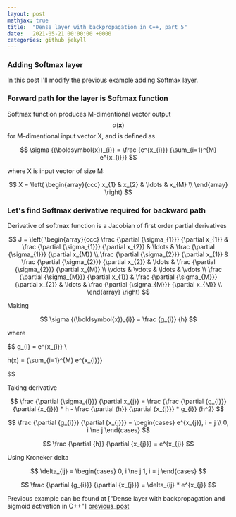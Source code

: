 ```yaml
---
layout: post
mathjax: true
title:  "Dense layer with backpropagation in C++, part 5"
date:   2021-05-21 00:00:00 +0000
categories: github jekyll
---
```


### Adding Softmax layer

In this post I'll modify the previous example adding Softmax layer.

### Forward path for the layer is Softmax function

Softmax function produces M-dimentional vector output $$ \sigma {(\boldsymbol{x})} $$ for M-dimentional input vector X, and is defined as

$$ \sigma {(\boldsymbol{x})_{i}} = \frac {e^{x_{i}}} {\sum_{i=1}^{M} e^{x_{i}}} $$

where X is input vector of size M:

$$ X = \left( \begin{array}{ccc}
x_{1} & x_{2} & \ldots & x_{M} \\
\end{array} \right)
$$

### Let's find Softmax derivative required for backward path

Derivative of softmax function is a Jacobian of first order partial derivatives

$$ J = \left( \begin{array}{ccc}
\frac {\partial {\sigma_{1}}} {\partial x_{1}} & \frac {\partial {\sigma_{1}}} {\partial x_{2}} & \ldots & \frac {\partial {\sigma_{1}}} {\partial x_{M}} \\
\frac {\partial {\sigma_{2}}} {\partial x_{1}} & \frac {\partial {\sigma_{2}}} {\partial x_{2}} & \ldots & \frac {\partial {\sigma_{2}}} {\partial x_{M}} \\
\vdots & \vdots & \ldots & \vdots \\
\frac {\partial {\sigma_{M}}} {\partial x_{1}} & \frac {\partial {\sigma_{M}}} {\partial x_{2}} & \ldots & \frac {\partial {\sigma_{M}}} {\partial x_{M}} \\
\end{array} \right)
$$


Making

$$
\sigma {(\boldsymbol{x})_{i}} = \frac {g_{i}} {h}
$$

where

$$
g_{i} = e^{x_{i}} \\

h(x) = {\sum_{i=1}^{M} e^{x_{i}}}

$$

Taking derivative

$$
\frac {\partial {\sigma_{i}}} {\partial x_{j}} = \frac {\frac {\partial {g_{i}}} {\partial {x_{j}}} * h - \frac {\partial {h}} {\partial {x_{j}}} * g_{i}} {h^2}
$$


$$
\frac {\partial {g_{i}}} {\partial {x_{j}}} =
\begin{cases}
e^{x_{j}}, i = j \\
0, i \ne j
\end{cases}
$$

$$
\frac {\partial {h}} {\partial {x_{j}}} = e^{x_{j}}
$$

Using Kroneker delta

$$
\delta_{ij} =
\begin{cases}
0, i \ne j
1, i = j
\end{cases}
$$

$$
\frac {\partial {g_{i}}} {\partial {x_{j}}} = \delta_{ij} * e^{x_{j}}
$$


Previous example can be found at ["Dense layer with backpropagation and sigmoid activation in C++"] [previous_post]

[previous_post]: https://alexgl-github.github.io/github/jekyll/2021/05/21/Sigmoid.html
[python_source_code]:  https://github.com/alexgl-github/alexgl-github.github.io/tree/main/src/dense5.py
[cpp_source_code]:  https://github.com/alexgl-github/alexgl-github.github.io/tree/main/src/dense5.cpp

